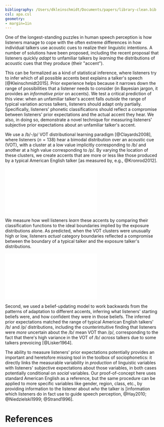 ```yaml
---
bibliography: /Users/dkleinschmidt/Documents/papers/library-clean.bib
csl: apa.csl
geometry:
- margin=1in
---
```


One of the longest-standing puzzles in human speech perception is how listeners manage to cope with the often extreme differences in how individual talkers use acoustic cues to realize their linguistic intentions.  A number of solutions have been proposed, including the recent proposal that listeners quickly _adapt_ to unfamiliar talkers by _learning_ the distributions of acoustic cues that they produce (their "accent").

This can be formalized as a kind of statistical inference, where listeners try to infer which of all possible accents best explains a talker's speech [@Kleinschmidt2015]. Prior experience helps because it narrows down the range of possibilities that a listener needs to consider (in Bayesian jargon, it provides an _informative prior_ on accents). We test a critical prediction of this view: when an unfamiliar talker's accent falls _outside_ the range of typical variation across talkers, listeners should adapt only partially. Specifically, listeners' phonetic classifications should reflect a compromise between listeners' prior expectations and the actual accent they hear. We also, in doing so, demonstrate a novel technique for measuring listeners' subjective prior expectations about an unfamiliar talker's accent.

We use a /b/-/p/ VOT distributional learning paradigm [@Clayards2008], where listeners ($n=138$) hear a bimodal distribution over an acoustic cue (VOT), with a cluster at a low value implicitly corresponding to /b/ and another at a high value corresponding to /p/.  By varying the location of these clusters, we create accents that are more or less like those produced by a typical American English talker [as measured by, e.g., @Kronrod2012].

![Listeners heard one of these five synthetic "accents", which differed only in the location of /b/ and /p/ clusters of VOTs (colored histograms) relative to a typical English talkers' VOT distributions (dashed black lines).
](../nips_2015/kleinschmidt_infer_priors_files/figure-latex/input-vs-prior-stats-1.pdf)

We measure how well listeners _learn_ these accents by comparing their classification functions to the ideal boundaries implied by the exposure distributions alone.  As predicted, when the VOT clusters were unusually high or low, listeners _actual_ category boundaries reflected a compromise between the boundary of a typical talker and the exposure talker's distributions.

![After exposure, listeners' /b/-/p/ classifications (thin lines) reflected a compromise between the typical (dashed black) and experimental (dashed colored).
](../nips_2015/kleinschmidt_infer_priors_files/figure-latex/supunsup-belief-updating-qualitative-1.pdf)

Second, we used a belief-updating model to work backwards from the patterns of adaptation to different accents, inferring what listeners' starting beliefs were, and how confident they were in those beliefs.  The inferred prior expectations matched the range of typical American English talkers' /b/ and /p/ distributions, including the counterintuitive finding that listeners were _more_ uncertain about the /b/ mean VOT than /p/, corresponding to the fact that there's high variance in the VOT of /b/ _across_ talkers due to some talkers prevoicing [@Lisker1964].

The ability to measure listeners' prior expectations potentially provides an important and heretofore missing tool in the toolbox of sociophonetics: it directly links the measurable variability in _production_ of linguistic variables with listeners' subjective expectations about those variables, in both cases potentially conditional on _social_ variables.  Our proof-of-concept here uses standard American English as a reference, but the same procedure can be applied to more specific variables like gender, region, class, etc., by providing information to the listener about _who_ the talker is [information which listeners do in fact use to guide speech perception, @Hay2010; @Niedzielski1999; @Strand1996].


# References
